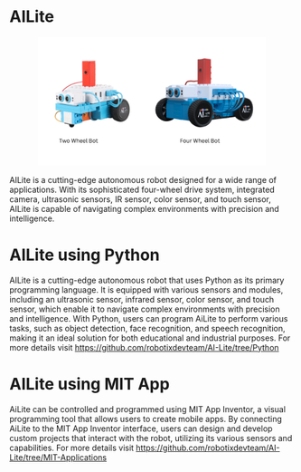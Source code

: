# AILite
<p align="center" width="120%">
    <img width="80%" src="Ailite_img.png" />
</p>

AILite is a cutting-edge autonomous robot designed for a wide range of applications. With its sophisticated four-wheel drive system, integrated camera, ultrasonic sensors, IR sensor, color sensor, and touch sensor, AILite is capable of navigating complex environments with precision and intelligence.

# AILite using Python

AILite is a cutting-edge autonomous robot that uses Python as its primary programming language. It is equipped with various sensors and modules, including an ultrasonic sensor, infrared sensor, color sensor, and touch sensor, which enable it to navigate complex environments with precision and intelligence. With Python, users can program AiLite to perform various tasks, such as object detection, face recognition, and speech recognition, making it an ideal solution for both educational and industrial purposes.
For more details visit 
https://github.com/robotixdevteam/AI-Lite/tree/Python

# AILite using MIT App

AiLite can be controlled and programmed using MIT App Inventor, a visual programming tool that allows users to create mobile apps. By connecting AiLite to the MIT App Inventor interface, users can design and develop custom projects that interact with the robot, utilizing its various sensors and capabilities. 
For more details visit 
https://github.com/robotixdevteam/AI-Lite/tree/MIT-Applications
